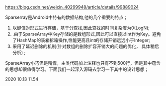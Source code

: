 https://blog.csdn.net/weixin_40299948/article/details/99889024

Sparserray是Android中特有的数据结构,他的几个重要的特点；

 

1. 以键值对形式进行存储，基于分查找,因此查找的时间复杂度为0(LogN);
2. .由于SparseArray中Key存储的是数组形式,因此可以直接以int作为Key。避免了HashMap的装箱拆箱操作,性能更高且int的存储开销远远小于Integer;
3. 采用了延迟删除的机制(针对数组的删除扩容开销大的问题的优化， 具体稍后分析) ;

SparseArray小巧但是精悍，主类代码加上注释也只有不到500行，但是其中蕴含的思想却很值得学习。下面我们一起深入源码去学习一下其中的设计思想；



2020 10.13 11.54

